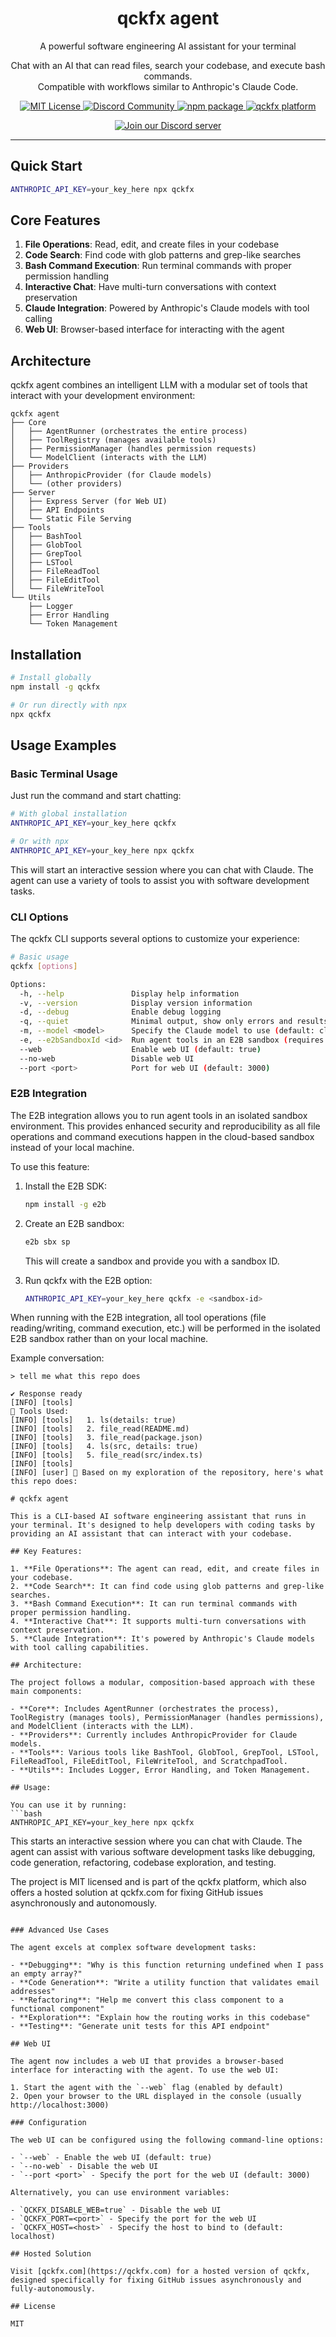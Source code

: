 <div id="toc" align="center">
  <ul style="list-style: none">
    <a href="https://github.com/qckfx/agent">
      <h1>qckfx agent</h1>
      <p>A powerful software engineering AI assistant for your terminal</p>
    </a>
  </ul>
</div>

<p align="center">
  Chat with an AI that can read files, search your codebase, and execute bash commands.<br>
  Compatible with workflows similar to Anthropic's Claude Code.
</p>

<p align="center">
  <a href="https://github.com/qckfx/agent/blob/main/LICENSE">
    <img alt="MIT License" src="https://img.shields.io/badge/license-MIT-blue.svg" />
  </a>
  <a href="https://discord.gg/DbTkJm43s5">
    <img alt="Discord Community" src="https://img.shields.io/discord/1351120157392769055?color=7289DA&label=discord&logo=discord&logoColor=white" />
  </a>
  <a href="https://www.npmjs.com/package/qckfx">
    <img alt="npm package" src="https://img.shields.io/npm/v/qckfx.svg?style=flat" />
  </a>
  <a href="https://qckfx.com">
    <img alt="qckfx platform" src="https://img.shields.io/badge/platform-qckfx.com-purple" />
  </a>
</p>

<p align="center">
  <a href="https://discord.gg/DbTkJm43s5">
    <img src="https://img.shields.io/badge/join-discord-7289DA?style=for-the-badge&logo=discord&logoColor=white" alt="Join our Discord server" />
  </a>
</p>

---

## Quick Start

```bash
ANTHROPIC_API_KEY=your_key_here npx qckfx
```

## Core Features

1. **File Operations**: Read, edit, and create files in your codebase
2. **Code Search**: Find code with glob patterns and grep-like searches
3. **Bash Command Execution**: Run terminal commands with proper permission handling
4. **Interactive Chat**: Have multi-turn conversations with context preservation
5. **Claude Integration**: Powered by Anthropic's Claude models with tool calling
6. **Web UI**: Browser-based interface for interacting with the agent

## Architecture

qckfx agent combines an intelligent LLM with a modular set of tools that interact with your development environment:

```
qckfx agent
├── Core
│   ├── AgentRunner (orchestrates the entire process)
│   ├── ToolRegistry (manages available tools)
│   ├── PermissionManager (handles permission requests)
│   └── ModelClient (interacts with the LLM)
├── Providers
│   ├── AnthropicProvider (for Claude models)
│   └── (other providers)
├── Server
│   ├── Express Server (for Web UI)
│   ├── API Endpoints
│   └── Static File Serving
├── Tools
│   ├── BashTool
│   ├── GlobTool
│   ├── GrepTool
│   ├── LSTool
│   ├── FileReadTool
│   ├── FileEditTool
│   └── FileWriteTool
└── Utils
    ├── Logger
    ├── Error Handling
    └── Token Management 
```

## Installation

```bash
# Install globally
npm install -g qckfx

# Or run directly with npx
npx qckfx
```

## Usage Examples

### Basic Terminal Usage

Just run the command and start chatting:

```bash
# With global installation
ANTHROPIC_API_KEY=your_key_here qckfx

# Or with npx
ANTHROPIC_API_KEY=your_key_here npx qckfx
```

This will start an interactive session where you can chat with Claude. The agent can use a variety of tools to assist you with software development tasks.

### CLI Options

The qckfx CLI supports several options to customize your experience:

```bash
# Basic usage
qckfx [options]

Options:
  -h, --help               Display help information
  -v, --version            Display version information
  -d, --debug              Enable debug logging
  -q, --quiet              Minimal output, show only errors and results
  -m, --model <model>      Specify the Claude model to use (default: claude-3-7-sonnet-20250219)
  -e, --e2bSandboxId <id>  Run agent tools in an E2B sandbox (requires sandbox ID)
  --web                    Enable web UI (default: true)
  --no-web                 Disable web UI
  --port <port>            Port for web UI (default: 3000)
```

### E2B Integration

The E2B integration allows you to run agent tools in an isolated sandbox environment. This provides enhanced security and reproducibility as all file operations and command executions happen in the cloud-based sandbox instead of your local machine.

To use this feature:

1. Install the E2B SDK:
   ```bash
   npm install -g e2b
   ```

2. Create an E2B sandbox:
   ```bash
   e2b sbx sp
   ```
   This will create a sandbox and provide you with a sandbox ID.

3. Run qckfx with the E2B option:
   ```bash
   ANTHROPIC_API_KEY=your_key_here qckfx -e <sandbox-id>
   ```

When running with the E2B integration, all tool operations (file reading/writing, command execution, etc.) will be performed in the isolated E2B sandbox rather than on your local machine.

Example conversation:
```
> tell me what this repo does

✔ Response ready
[INFO] [tools] 
🔧 Tools Used:
[INFO] [tools]   1. ls(details: true)
[INFO] [tools]   2. file_read(README.md)
[INFO] [tools]   3. file_read(package.json)
[INFO] [tools]   4. ls(src, details: true)
[INFO] [tools]   5. file_read(src/index.ts)
[INFO] [tools] 
[INFO] [user] 🤖 Based on my exploration of the repository, here's what this repo does:

# qckfx agent

This is a CLI-based AI software engineering assistant that runs in your terminal. It's designed to help developers with coding tasks by providing an AI assistant that can interact with your codebase.

## Key Features:

1. **File Operations**: The agent can read, edit, and create files in your codebase.
2. **Code Search**: It can find code using glob patterns and grep-like searches.
3. **Bash Command Execution**: It can run terminal commands with proper permission handling.
4. **Interactive Chat**: It supports multi-turn conversations with context preservation.
5. **Claude Integration**: It's powered by Anthropic's Claude models with tool calling capabilities.

## Architecture:

The project follows a modular, composition-based approach with these main components:

- **Core**: Includes AgentRunner (orchestrates the process), ToolRegistry (manages tools), PermissionManager (handles permissions), and ModelClient (interacts with the LLM).
- **Providers**: Currently includes AnthropicProvider for Claude models.
- **Tools**: Various tools like BashTool, GlobTool, GrepTool, LSTool, FileReadTool, FileEditTool, FileWriteTool, and ScratchpadTool.
- **Utils**: Includes Logger, Error Handling, and Token Management.

## Usage:

You can use it by running:
```bash
ANTHROPIC_API_KEY=your_key_here npx qckfx
```

This starts an interactive session where you can chat with Claude. The agent can assist with various software development tasks like debugging, code generation, refactoring, codebase exploration, and testing.

The project is MIT licensed and is part of the qckfx platform, which also offers a hosted solution at qckfx.com for fixing GitHub issues asynchronously and autonomously.
```

### Advanced Use Cases

The agent excels at complex software development tasks:

- **Debugging**: "Why is this function returning undefined when I pass an empty array?"
- **Code Generation**: "Write a utility function that validates email addresses"
- **Refactoring**: "Help me convert this class component to a functional component"
- **Exploration**: "Explain how the routing works in this codebase"
- **Testing**: "Generate unit tests for this API endpoint"

## Web UI

The agent now includes a web UI that provides a browser-based interface for interacting with the agent. To use the web UI:

1. Start the agent with the `--web` flag (enabled by default)
2. Open your browser to the URL displayed in the console (usually http://localhost:3000)

### Configuration

The web UI can be configured using the following command-line options:

- `--web` - Enable the web UI (default: true)
- `--no-web` - Disable the web UI
- `--port <port>` - Specify the port for the web UI (default: 3000)

Alternatively, you can use environment variables:

- `QCKFX_DISABLE_WEB=true` - Disable the web UI
- `QCKFX_PORT=<port>` - Specify the port for the web UI
- `QCKFX_HOST=<host>` - Specify the host to bind to (default: localhost)

## Hosted Solution

Visit [qckfx.com](https://qckfx.com) for a hosted version of qckfx, designed specifically for fixing GitHub issues asynchronously and fully-autonomously.

## License

MIT
